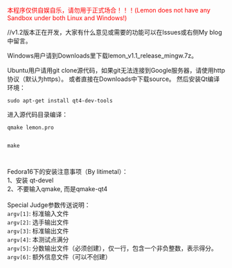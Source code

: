 <font color='red'>本程序仅供自娱自乐，请勿用于正式场合！！！(Lemon does not have any Sandbox under both Linux and Windows!)</font>

//v1.2版本正在开发，大家有什么意见或需要的功能可以在Issues或右侧My blog中留言。

Windows用户请到Downloads里下载lemon\_v1.1\_release\_mingw.7z。

Ubuntu用户请用git clone源代码，如果git无法连接到Google服务器，请使用http协议（默认为https）。
或者直接在Downloads中下载source。
然后安装Qt编译环境：
```
sudo apt-get install qt4-dev-tools
```
进入源代码目录编译：<br>
<pre><code>qmake lemon.pro<br>
make<br>
</code></pre>

Fedora16下的安装注意事项（By litimetal）：<br>
1、安装 qt-devel<br>
2、不要输入qmake, 而是qmake-qt4<br>
<br>
Special Judge参数传送说明：<br>
<code>argv[1]</code>: 标准输入文件<br>
<code>argv[2]</code>: 选手输出文件<br>
<code>argv[3]</code>: 标准输出文件<br>
<code>argv[4]</code>: 本测试点满分<br>
<code>argv[5]</code>: 分数输出文件（必须创建），仅一行，包含一个非负整数，表示得分。<br>
<code>argv[6]</code>: 额外信息文件（可以不创建）<br>
